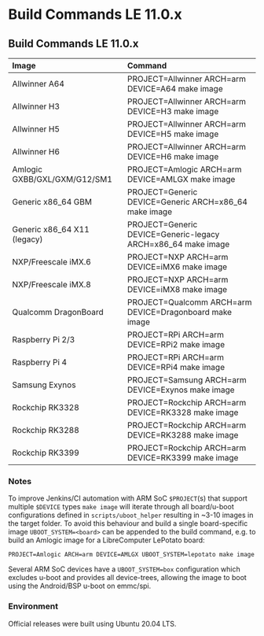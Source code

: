 # Build Commands LE 11.0.x

## Build Commands LE 11.0.x

| Image | Command |
| :--- | :--- |
| Allwinner A64 | PROJECT=Allwinner ARCH=arm DEVICE=A64 make image |
| Allwinner H3 | PROJECT=Allwinner ARCH=arm DEVICE=H3 make image |
| Allwinner H5 | PROJECT=Allwinner ARCH=arm DEVICE=H5 make image |
| Allwinner H6 | PROJECT=Allwinner ARCH=arm DEVICE=H6 make image |
| Amlogic GXBB/GXL/GXM/G12/SM1 | PROJECT=Amlogic ARCH=arm DEVICE=AMLGX make image |
| Generic x86\_64 GBM | PROJECT=Generic DEVICE=Generic ARCH=x86\_64 make image |
| Generic x86\_64 X11 \(legacy\) | PROJECT=Generic DEVICE=Generic-legacy ARCH=x86\_64 make image |
| NXP/Freescale iMX.6 | PROJECT=NXP ARCH=arm DEVICE=iMX6 make image |
| NXP/Freescale iMX.8 | PROJECT=NXP ARCH=arm DEVICE=iMX8 make image |
| Qualcomm DragonBoard | PROJECT=Qualcomm ARCH=arm DEVICE=Dragonboard make image |
| Raspberry Pi 2/3 | PROJECT=RPi ARCH=arm DEVICE=RPi2 make image |
| Raspberry Pi 4 | PROJECT=RPi ARCH=arm DEVICE=RPi4 make image |
| Samsung Exynos | PROJECT=Samsung ARCH=arm DEVICE=Exynos make image |
| Rockchip RK3328 | PROJECT=Rockchip ARCH=arm DEVICE=RK3328 make image |
| Rockchip RK3288 | PROJECT=Rockchip ARCH=arm DEVICE=RK3288 make image |
| Rockchip RK3399 | PROJECT=Rockchip ARCH=arm DEVICE=RK3399 make image |

### Notes

To improve Jenkins/CI automation with ARM SoC `$PROJECT`\(s\) that support multiple `$DEVICE` types `make image` will iterate through all board/u-boot configurations defined in `scripts/uboot_helper` resulting in ~3-10 images in the target folder. To avoid this behaviour and build a single board-specific image `UBOOT_SYSTEM=<board>` can be appended to the build command, e.g. to build an Amlogic image for a LibreComputer LePotato board:

```text
PROJECT=Amlogic ARCH=arm DEVICE=AMLGX UBOOT_SYSTEM=lepotato make image
```

Several ARM SoC devices have a `UBOOT_SYSTEM=box` configuration which excludes u-boot and provides all device-trees, allowing the image to boot using the Android/BSP u-boot on emmc/spi.

### Environment

Official releases were built using Ubuntu 20.04 LTS.

